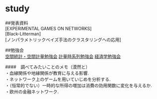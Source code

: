 # study
##発表資料  
[EXPERIMENTAL GAMES ON NETWORKS]  
[Black-Litterman]  
[ノンパラメトリックベイズ手法のクラスタリングへの応用]

##勉強会  
[空間統計・空間計量勉強会](https://github.com/NlGG/SpatialStatistics/tree/master/subzemi)
[計量時系列勉強会](https://github.com/NlGG/Econometrics/tree/master/subsemi)
[経済学勉強会](https://github.com/NlGG/Economics/blob/master/subsemi/README.md)


####　調べてみたいことのメモ（漠然と）  
・血縁関係や地縁関係が教育に与える影響.  
・ネットワーク上のゲームを用いていじめを分析する.  
・（恒常的でない）一時的な所得の増加は消費の効用関数に変化を与えるか.  
・欧州の金融ネットワーク.  


